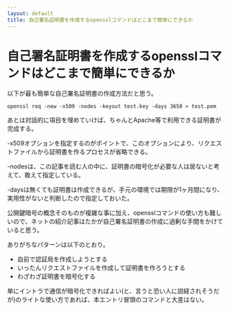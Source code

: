 ```yaml
---
layout: default
title: 自己署名証明書を作成するopensslコマンドはどこまで簡単にできるか
---
```


# 自己署名証明書を作成するopensslコマンドはどこまで簡単にできるか

以下が最も簡単な自己署名証明書の作成方法だと思う。

    openssl req -new -x509 -nodes -keyout test.key -days 3650 > test.pem

あとは対話的に項目を埋めていけば、ちゃんとApache等で利用できる証明書が完成する。

-x509オプションを指定するのがポイントで、このオプションにより、リクエストファイルから証明書を作るプロセスが省略できる。

-nodesは、この記事を読む人の中に、証明書の暗号化が必要な人は居ないと考えて、敢えて指定している。

-daysは無くても証明書は作成できるが、手元の環境では期限が1ヶ月間になり、実用性がないと判断したので指定しておいた。

公開鍵暗号の概念そのものが複雑な事に加え、opensslコマンドの使い方も難しいので、ネットの紹介記事はたかが自己署名証明書の作成に過剰な手間をかけていると思う。

ありがちなパターンは以下のとおり。

- 自前で認証局を作成しようとする
- いったんリクエストファイルを作成して証明書を作ろうとする
- わざわざ証明書を暗号化する

単にイントラで通信が暗号化できればよい(と、言うと恐い人に説経されそうだが)のライトな使い方であれば、本エントリ冒頭のコマンドと大差はない。

